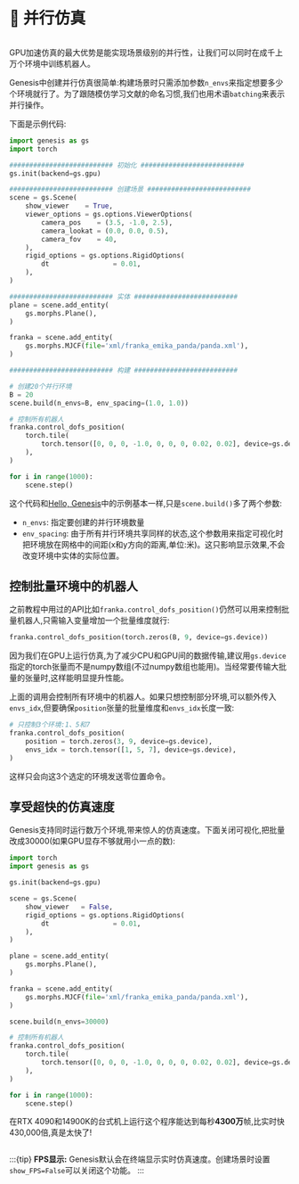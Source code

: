 # 🚀 并行仿真

```{figure} ../../_static/images/parallel_sim.png
```

GPU加速仿真的最大优势是能实现场景级别的并行性，让我们可以同时在成千上万个环境中训练机器人。

Genesis中创建并行仿真很简单:构建场景时只需添加参数`n_envs`来指定想要多少个环境就行了。为了跟随模仿学习文献的命名习惯,我们也用术语`batching`来表示并行操作。

下面是示例代码:

```python
import genesis as gs
import torch

########################## 初始化 ##########################
gs.init(backend=gs.gpu)

########################## 创建场景 ##########################
scene = gs.Scene(
    show_viewer    = True,
    viewer_options = gs.options.ViewerOptions(
        camera_pos    = (3.5, -1.0, 2.5),
        camera_lookat = (0.0, 0.0, 0.5),
        camera_fov    = 40,
    ),
    rigid_options = gs.options.RigidOptions(
        dt                = 0.01,
    ),
)

########################## 实体 ##########################
plane = scene.add_entity(
    gs.morphs.Plane(),
)

franka = scene.add_entity(
    gs.morphs.MJCF(file='xml/franka_emika_panda/panda.xml'),
)

########################## 构建 ##########################

# 创建20个并行环境
B = 20
scene.build(n_envs=B, env_spacing=(1.0, 1.0))

# 控制所有机器人
franka.control_dofs_position(
    torch.tile(
        torch.tensor([0, 0, 0, -1.0, 0, 0, 0, 0.02, 0.02], device=gs.device), (B, 1)
    ),
)

for i in range(1000):
    scene.step()
```

这个代码和[Hello, Genesis](hello_genesis.md)中的示例基本一样,只是`scene.build()`多了两个参数:

- `n_envs`: 指定要创建的并行环境数量
- `env_spacing`: 由于所有并行环境共享同样的状态,这个参数用来指定可视化时把环境放在网格中的间距(x和y方向的距离,单位:米)。这只影响显示效果,不会改变环境中实体的实际位置。

## 控制批量环境中的机器人

之前教程中用过的API比如`franka.control_dofs_position()`仍然可以用来控制批量机器人,只需输入变量增加一个批量维度就行:

```python
franka.control_dofs_position(torch.zeros(B, 9, device=gs.device))
```

因为我们在GPU上运行仿真,为了减少CPU和GPU间的数据传输,建议用`gs.device`指定的torch张量而不是numpy数组(不过numpy数组也能用)。当经常要传输大批量的张量时,这样能明显提升性能。

上面的调用会控制所有环境中的机器人。如果只想控制部分环境,可以额外传入`envs_idx`,但要确保`position`张量的批量维度和`envs_idx`长度一致:

```python
# 只控制3个环境:1、5和7
franka.control_dofs_position(
    position = torch.zeros(3, 9, device=gs.device),
    envs_idx = torch.tensor([1, 5, 7], device=gs.device),
)
```

这样只会向这3个选定的环境发送零位置命令。

## 享受超快的仿真速度

Genesis支持同时运行数万个环境,带来惊人的仿真速度。下面关闭可视化,把批量改成30000(如果GPU显存不够就用小一点的数):

```python
import torch
import genesis as gs

gs.init(backend=gs.gpu)

scene = gs.Scene(
    show_viewer   = False,
    rigid_options = gs.options.RigidOptions(
        dt                = 0.01,
    ),
)

plane = scene.add_entity(
    gs.morphs.Plane(),
)

franka = scene.add_entity(
    gs.morphs.MJCF(file='xml/franka_emika_panda/panda.xml'),
)

scene.build(n_envs=30000)

# 控制所有机器人
franka.control_dofs_position(
    torch.tile(
        torch.tensor([0, 0, 0, -1.0, 0, 0, 0, 0.02, 0.02], device=gs.device), (30000, 1)
    ),
)

for i in range(1000):
    scene.step()
```

在RTX 4090和14900K的台式机上运行这个程序能达到每秒**4300万**帧,比实时快430,000倍,真是太快了!

```{figure} ../../_static/images/parallel_speed.png
```

:::{tip}
**FPS显示:** Genesis默认会在终端显示实时仿真速度。创建场景时设置`show_FPS=False`可以关闭这个功能。
:::
